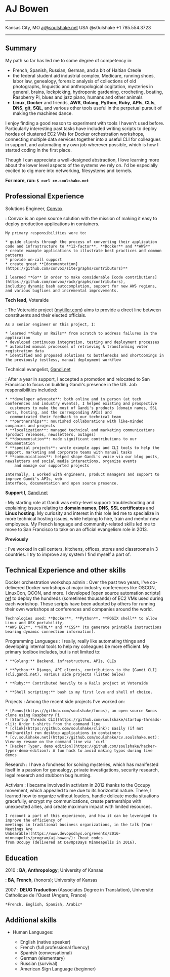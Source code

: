 AJ Bowen
========
 
-------------------     ----------------------------
Kansas City, MO                     aj@soulshake.net
USA                                       @s0ulshake
                                     +1 785.554.3723
-------------------     ----------------------------
 
Summary
-------

My path so far has led me to some degree of competency in:

- French, Spanish, Russian, German, and a bit of Haitian Creole 
- the federal student aid industrial complex, Medicare, running shoes, labor law, genealogy, forensic analysis
    of collections of old photographs, linguistic and anthropological cogitation, mysteries in
    general, brains, lockpicking, hydroponic gardening, crocheting, boating, Raspberry Pi, blues and jazz piano,
    humans and other animals 
- **Linux**, **Docker** and friends, **AWS**, **Golang**, **Python**, **Ruby**, **APIs**, **CLIs**,
    **DNS**, **git**, **SQL**, and various other tools useful in the perpetual pursuit of making the machines dance.

I enjoy finding a good reason to experiment with tools I haven't used before. Particularly
interesting past tasks have included writing scripts to deploy hordes of clustered EC2 VMs for Docker
orchestration workshops, connecting multiple data services together into a useful CLI for colleagues
in support, and automating my own job wherever possible, which is how I started coding in the first place.

Though I can appreciate a well-designed abstraction, I love learning more about the lower level
aspects of the systems we rely on. I'd be especially excited to dig more into networking, filesystems and kernels.

**For more, run:  `$ curl cv.soulshake.net`**

  

Professional Experience
----------
 
Solutions Engineer, [Convox](https://convox.com/)

:   Convox is an open source solution with the mission of making it easy to deploy production applications in containers. 

    My primary responsibilities were to:

    * guide clients through the process of converting their application code and infrastructure to **12-factor**, **Docker** and **AWS**
    * create example applications to illustrate best practices and common patterns
    * provide on-call support
    * create great **[documentation](https://github.com/convox/site/graphs/contributors)**

    I learned **Go** in order to make considerable [code contributions](https://github.com/convox/rack/graphs/contributors),
    including dynamic bash autocompletion, support for new AWS regions, and various bugfixes and incremental improvements.


**Tech lead**, Voteraide

:   The Voteraide project ([mytiller.com](https://www.mytiller.com/)) aims to provide a direct line between constituents and their elected officials.

    As a senior engineer on this project, I:

    * learned **Ruby on Rails** from scratch to address failures in the application
    * developed continuous integration, testing and deployment processes
    * automated manual processes of retrieving & transforming voter registration data
    * identified and proposed solutions to bottlenecks and shortcomings in the previously testless, manual deployment workflow


Technical evangelist, [Gandi.net](https://www.gandi.net/)

:   After a year in support, I accepted a promotion and relocated to San Francisco to focus on
    building Gandi's presence in the US. Job responsibilities included:

    * **developer advocate**: both online and in person (at tech conferences and industry events), I helped existing and prospective
      customers to make the most of Gandi's products (domain names, SSL certs, hosting, and the corresponding APIs) and
      communicated their feedback to our technical team
    * **partnerships**: nourished collaborations with like-minded companies and projects
    * **localization**: managed technical and marketing communications (product releases, newsletters, outages)
    * **documentation**: made significant contributions to our documentation
    * **special projects**: wrote example apps and CLI tools to help the support, marketing and corporate teams with manual tasks
    * **communications**: helped shape Gandi's voice via our blog posts, newsletters and social media interactions, organize events
        and manage our supported projects

    Internally, I worked with engineers, product managers and support to improve Gandi's APIs, web
    interface, documentation and open source presence.
 
**Support I**, [Gandi.net](https://www.gandi.net/)

:   My starting role at Gandi was entry-level support: troubleshooting and explaining issues relating to
    **domain names**, **DNS**, **SSL certificates** and **Linux hosting**. My curiosity and interest in
    this role led me to specialize in more technical hosting issues, while helping to hire, train and
    mentor new employees. My French language and community-related skills led me to move to San Francisco
    to take on an official evangelism role in 2013.

**Previously**

:   I've worked in call centers, kitchens, offices, stores and classrooms in 3 countries. I try to improve any system I find myself a part of.

Technical Experience and other skills
--------------------
 
Docker orchestration workshop admin
:   Over the past two years, I've co-delivered Docker workshops at major industry conferences like
    OSCON, LinuxCon, QCON, and more. I developed [open source automation scripts] [ref]
    to deploy the hundreds (sometimes thousands) of EC2 VMs used during each workshop.
    These scripts have been adopted by others for running their own workshops at conferences and
    companies around the world.

    Technologies used: **Docker**, **Python**, **POSIX shell** to allow Linux and OSX portability,
    **AWS EC2**, **HTML** and **CSS** (to generate printable instructions bearing dynamic connection information).

[ref]: https://github.com/jpetazzo/orchestration-workshop
 
 
Programming Languages
:   I really, really like automating things and developing internal tools to help my colleagues be more efficient. My primary toolbox includes, but is not limited to:

    * **Golang:** Backend, infrastructure, APIs, CLIs

    * **Python:** Django, API clients, contributions to the [Gandi CLI](cli.gandi.net), various side projects (listed below)
 
    * **Ruby:** Contributed heavily to a Rails project at Voteraide

    * **Shell scripting:** bash is my first love and shell of choice.
 

Projects
:   Among the recent side projects I've worked on:

    * [Fonos](https://github.com/soulshake/fonos), an open source Sonos clone using Raspberry Pi
    * [Startup Threads CLI](https://github.com/soulshake/startup-threads-cli): Order t-shirts from the command line
    * [clink](https://github.com/soulshake/clink): Easily (if not foolhardily) run desktop applications in containers
    * [cv.soulshake.net](https://github.com/soulshake/cv.soulshake.net): View my resume on the command line via `curl`
    * [Hacker Typer, demo edition](https://github.com/soulshake/hacker-typer-demo-edition): A fun hack to avoid making typos during live demos

Research
:   I have a fondness for solving mysteries, which has manifested itself in a passion for genealogy,
    private investigations, security research, legal research and stubborn bug hunting.

Activism
:   I became involved in activism in 2012 thanks to the Occupy movement, which appealed to me due
    to its horizontal nature. There, I learned how to organize without leaders, handle delicate
    media situations gracefully, encrypt my communications, create partnerships with unexpected
    allies, and create maximum impact with limited resources.

    I recount a part of this experience, and how it can be leveraged to improve the efficiency of
    meetings in traditional business organizations, in the talk [Your Meetings Are
    Unbearable](https://www.devopsdays.org/events/2016-minneapolis/program/aj-bowen/): Cheat codes
    from Occupy (delivered at DevOpsDays Minneapolis in 2016).

Education
---------
 
2010 
:   **BA, Anthropology**; University of Kansas
 
:   **BA, French**, (honors); University of Kansas
 
2007
:   **DEUG Traduction** (Associates Degree in Translation),
    Université Catholique de l'Ouest (Angers, France)
 
    *French, English, Spanish, Arabic*
 
Additional skills
----------------------------------------
 
* Human Languages:
 
     * English (native speaker)
     * French (full professional fluency)
     * Spanish (conversational)
     * German (elementary)
     * Russian (survival)
     * American Sign Language (beginner)
